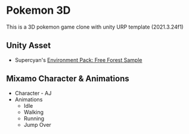 # Pokemon 3D

This is a 3D pokemon game clone with unity URP template (2021.3.24f1)
## Unity Asset
* Supercyan's [Environment Pack: Free Forest Sample](https://assetstore.unity.com/packages/3d/vegetation/environment-pack-free-forest-sample-168396)
## Mixamo Character & Animations
* Character - AJ
* Animations
  * Idle
  * Walking
  * Running
  * Jump Over